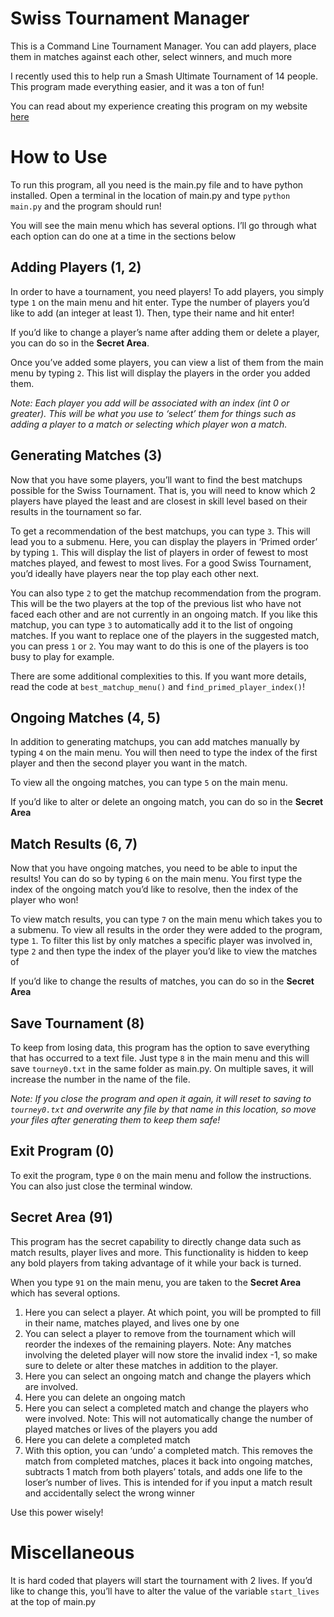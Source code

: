 # Swiss Tournament Manager

This is a Command Line Tournament Manager. You can add players, place them in matches against each other, select winners, and much more

I recently used this to help run a Smash Ultimate Tournament of 14 people. This program made everything easier, and it was a ton of fun!

You can read about my experience creating this program on my website [here](https://www.mowinpeople.com/swiss-tournament-manager/)

# How to Use

To run this program, all you need is the main.py file and to have python installed. Open a terminal in the location of main.py and type `python main.py` and the program should run!

You will see the main menu which has several options. I’ll go through what each option can do one at a time in the sections below

## Adding Players (1, 2)

In order to have a tournament, you need players! To add players, you simply type `1` on the main menu and hit enter. Type the number of players you’d like to add (an integer at least 1). Then, type their name and hit enter!

If you’d like to change a player’s name after adding them or delete a player, you can do so in the **Secret Area**.

Once you’ve added some players, you can view a list of them from the main menu by typing `2`. This list will display the players in the order you added them.

*Note: Each player you add will be associated with an index (int 0 or greater). This will be what you use to ‘select’ them for things such as adding a player to a match or selecting which player won a match.*

## Generating Matches (3)

Now that you have some players, you’ll want to find the best matchups possible for the Swiss Tournament. That is, you will need to know which 2 players have played the least and are closest in skill level based on their results in the tournament so far. 

To get a recommendation of the best matchups, you can type `3`. This will lead you to a submenu. Here, you can display the players in ‘Primed order’ by typing `1`. This will display the list of players in order of fewest to most matches played, and fewest to most lives. For a good Swiss Tournament, you’d ideally have players near the top play each other next.

You can also type `2` to get the matchup recommendation from the program. This will be the two players at the top of the previous list who have not faced each other and are not currently in an ongoing match. If you like this matchup, you can type `3` to automatically add it to the list of ongoing matches. If you want to replace one of the players in the suggested match, you can press `1` or `2`. You may want to do this is one of the players is too busy to play for example.

There are some additional complexities to this. If you want more details, read the code at `best_matchup_menu()` and `find_primed_player_index()`!

## Ongoing Matches (4, 5)

In addition to generating matchups, you can add matches manually by typing `4` on the main menu. You will then need to type the index of the first player and then the second player you want in the match. 

To view all the ongoing matches, you can type `5` on the main menu.

If you’d like to alter or delete an ongoing match, you can do so in the **Secret Area**

## Match Results (6, 7)

Now that you have ongoing matches, you need to be able to input the results! You can do so by typing `6` on the main menu. You first type the index of the ongoing match you’d like to resolve, then the index of the player who won!

To view match results, you can type `7` on the main menu which takes you to a submenu. To view all results in the order they were added to the program, type `1`. To filter this list by only matches a specific player was involved in, type `2` and then type the index of the player you’d like to view the matches of

If you’d like to change the results of matches, you can do so in the **Secret Area**

## Save Tournament (8)

To keep from losing data, this program has the option to save everything that has occurred to a text file. Just type `8` in the main menu and this will save `tourney0.txt` in the same folder as main.py. On multiple saves, it will increase the number in the name of the file. 

*Note: If you close the program and open it again, it will reset to saving to `tourney0.txt` and overwrite any file by that name in this location, so move your files after generating them to keep them safe!*

## Exit Program (0)

To exit the program, type `0` on the main menu and follow the instructions. You can also just close the terminal window.

## Secret Area (91)

This program has the secret capability to directly change data such as match results, player lives and more. This functionality is hidden to keep any bold players from taking advantage of it while your back is turned.

When you type `91` on the main menu, you are taken to the **Secret Area** which has several options.

1. Here you can select a player. At which point, you will be prompted to fill in their name, matches played, and lives one by one
2. You can select a player to remove from the tournament which will reorder the indexes of the remaining players.
Note: Any matches involving the deleted player will now store the invalid index -1, so make sure to delete or alter these matches in addition to the player.
3. Here you can select an ongoing match and change the players which are involved.
4. Here you can delete an ongoing match
5. Here you can select a completed match and change the players who were involved.
Note: This will not automatically change the number of played matches or lives of the players you add
6. Here you can delete a completed match
7. With this option, you can ‘undo’ a completed match. This removes the match from completed matches, places it back into ongoing matches, subtracts 1 match from both players’ totals, and adds one life to the loser’s number of lives. This is intended for if you input a match result and accidentally select the wrong winner

Use this power wisely!

# Miscellaneous

It is hard coded that players will start the tournament with 2 lives. If you’d like to change this, you’ll have to alter the value of the variable `start_lives` at the top of main.py
